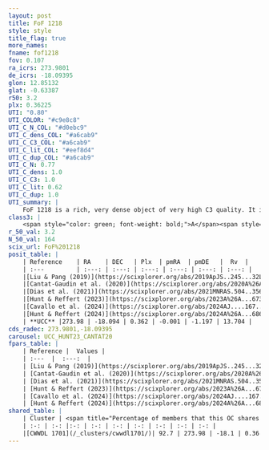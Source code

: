 ```yaml
---
layout: post
title: FoF 1218
style: style
title_flag: true
more_names: 
fname: fof1218
fov: 0.107
ra_icrs: 273.9801
de_icrs: -18.09395
glon: 12.85132
glat: -0.63387
r50: 3.2
plx: 0.36225
UTI: "0.80"
UTI_COLOR: "#c9e8c8"
UTI_C_N_COL: "#d0ebc9"
UTI_C_dens_COL: "#a6cab9"
UTI_C_C3_COL: "#a6cab9"
UTI_C_lit_COL: "#eef8d4"
UTI_C_dup_COL: "#a6cab9"
UTI_C_N: 0.77
UTI_C_dens: 1.0
UTI_C_C3: 1.0
UTI_C_lit: 0.62
UTI_C_dup: 1.0
UTI_summary: |
    FoF 1218 is a rich, very dense object of very high C3 quality. It is moderately studied in the literature. This object shares a large percentage of members with a later reported entry.
class3: |
    <span style="color: green; font-weight: bold;">A</span><span style="color: green; font-weight: bold;">A</span>
r_50_val: 3.2
N_50_val: 164
scix_url: FoF%201218
posit_table: |
    | Reference    | RA    | DEC   | Plx  | pmRA  | pmDE   |  Rv  |
    | :---         | :---: | :---: | :---: | :---: | :---: | :---: |
    |[Liu & Pang (2019)](https://scixplorer.org/abs/2019ApJS..245...32L) | 273.96 | -18.089 | 0.359 | -0.074 | -1.196 | -- |
    |[Cantat-Gaudin et al. (2020)](https://scixplorer.org/abs/2020A%26A...640A...1C) | 273.976 | -18.099 | 0.365 | -0.034 | -1.161 | -- |
    |[Dias et al. (2021)](https://scixplorer.org/abs/2021MNRAS.504..356D) | 273.966 | -18.092 | 0.357 | -0.061 | -1.22 | -- |
    |[Hunt & Reffert (2023)](https://scixplorer.org/abs/2023A%26A...673A.114H) | 273.98 | -18.104 | 0.356 | -0.003 | -1.214 | 7.791 |
    |[Cavallo et al. (2024)](https://scixplorer.org/abs/2024AJ....167...12C) | 273.981 | -18.104 | 0.357 | -- | -- | -- |
    |[Hunt & Reffert (2024)](https://scixplorer.org/abs/2024A%26A...686A..42H) | 273.98 | -18.104 | 0.356 | -0.003 | -1.214 | 7.791 |
    | **UCC** |273.98 | -18.094 | 0.362 | -0.001 | -1.197 | 13.704 | 
cds_radec: 273.9801,-18.09395
carousel: UCC_HUNT23_CANTAT20
fpars_table: |
    | Reference |  Values |
    | :---  |  :---:  |
    | [Liu & Pang (2019)](https://scixplorer.org/abs/2019ApJS..245...32L) | `Age=0.513, Z=0.5` |
    | [Cantat-Gaudin et al. (2020)](https://scixplorer.org/abs/2020A%26A...640A...1C) | `AVNN=1.86, DMNN=12.02, AgeNN=8.41` |
    | [Dias et al. (2021)](https://scixplorer.org/abs/2021MNRAS.504..356D) | `Av=2.662, Dist=2578, logage=6.892, [Fe/H]=0.259` |
    | [Hunt & Reffert (2023)](https://scixplorer.org/abs/2023A%26A...673A.114H) | `AV50=3.3, diffAV50=2.729, MOD50=11.954, logAge50=7.834` |
    | [Cavallo et al. (2024)](https://scixplorer.org/abs/2024AJ....167...12C) | `AV50=2.93, dMod50=11.54, logAge50=8.5, [Fe/H]50=0.34` |
    | [Hunt & Reffert (2024)](https://scixplorer.org/abs/2024A%26A...686A..42H) | `MassJ=2250.35` |
shared_table: |
    | Cluster | <span title="Percentage of members that this OC shares with the ones listed">%</span>   | RA   | DEC   | Plx   | pmRA  | pmDE  | Rv | UTI |
    | :-: | :-: |:-: | :-: | :-: | :-: | :-: | :-: | :-: |
    |[CWWDL 1701](/_clusters/cwwdl1701/)| 92.7 | 273.98 | -18.1 | 0.36 | -0.0 | -1.21 | 12.31 |0.05 |
---
```

